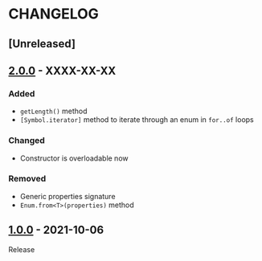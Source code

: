 # CHANGELOG
## [Unreleased]

## [2.0.0](../../compare/1.0.0..2.0.0) - XXXX-XX-XX
### Added
- `getLength()` method
- `[Symbol.iterator]` method to iterate through an enum in `for..of` loops

### Changed
- Constructor is overloadable now

### Removed
- Generic properties signature
- `Enum.from<T>(properties)` method

## [1.0.0](../../tree/1.0.0) - 2021-10-06
Release
